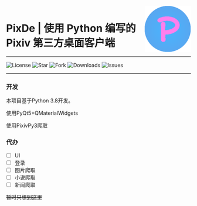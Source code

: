 <img src=./icon.png width=25% align="right"/>

# PixDe | 使用 Python 编写的 Pixiv 第三方桌面客户端

---

![](https://img.shields.io/github/license/fecwaqw/PixDe?style=for-the-badge "License")
![](https://img.shields.io/github/stars/fecwaqw/PixDe?style=for-the-badge "Star")
![](https://img.shields.io/github/forks/fecwaqw/PixDe?style=for-the-badge "Fork")
![](https://img.shields.io/github/downloads/fecwaqw/PixDe/total?style=for-the-badge "Downloads")
![](https://img.shields.io/github/issues/fecwaqw/PixDe?style=for-the-badge "Issues")

---
### 开发 
本项目基于Python 3.8开发。

使用PyQt5+QMaterialWidgets

使用PixivPy3爬取

### 代办
- [ ] UI
- [ ] 登录
- [ ] 图片爬取
- [ ] 小说爬取
- [ ] 新闻爬取

~~暂时只想到这里~~